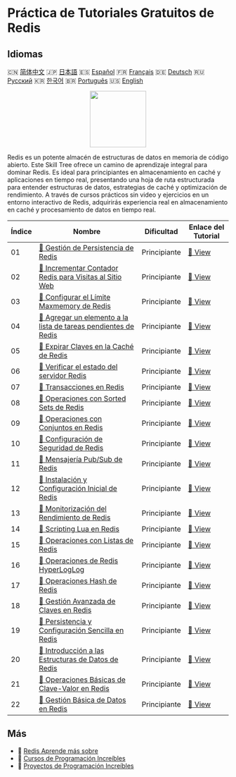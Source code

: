 # Práctica de Tutoriales Gratuitos de Redis

## Idiomas

🇨🇳 [简体中文](README_zh.md) 🇯🇵 [日本語](README_ja.md) 🇪🇸 [Español](README_es.md) 🇫🇷 [Français](README_fr.md) 🇩🇪 [Deutsch](README_de.md) 🇷🇺 [Русский](README_ru.md) 🇰🇷 [한국어](README_ko.md) 🇧🇷 [Português](README_pt.md) 🇺🇸 [English](README.md) 

<div align="center">
<img width="128px" src="https://file.labex.io/path/4MMYfz8sH7hJ.png">
</div>

Redis es un potente almacén de estructuras de datos en memoria de código abierto. Este Skill Tree ofrece un camino de aprendizaje integral para dominar Redis. Es ideal para principiantes en almacenamiento en caché y aplicaciones en tiempo real, presentando una hoja de ruta estructurada para entender estructuras de datos, estrategias de caché y optimización de rendimiento. A través de cursos prácticos sin video y ejercicios en un entorno interactivo de Redis, adquirirás experiencia real en almacenamiento en caché y procesamiento de datos en tiempo real.

|   Índice | Nombre                                                                                                                                           | Dificultad   | Enlace del Tutorial                                                                                 |
|----------|--------------------------------------------------------------------------------------------------------------------------------------------------|--------------|-----------------------------------------------------------------------------------------------------|
|       01 | [📖 Gestión de Persistencia de Redis](https://labex.io/es/tutorials/redis-redis-persistence-management-552101)                                   | Principiante | [🔗 View](https://labex.io/es/tutorials/redis-redis-persistence-management-552101)                  |
|       02 | [📖 Incrementar Contador Redis para Visitas al Sitio Web](https://labex.io/es/tutorials/redis-increment-redis-counter-for-website-visits-552163) | Principiante | [🔗 View](https://labex.io/es/tutorials/redis-increment-redis-counter-for-website-visits-552163)    |
|       03 | [📖 Configurar el Límite Maxmemory de Redis](https://labex.io/es/tutorials/redis-configure-redis-maxmemory-limit-552162)                         | Principiante | [🔗 View](https://labex.io/es/tutorials/redis-configure-redis-maxmemory-limit-552162)               |
|       04 | [📖 Agregar un elemento a la lista de tareas pendientes de Redis](https://labex.io/es/tutorials/redis-add-item-to-redis-to-do-list-552161)       | Principiante | [🔗 View](https://labex.io/es/tutorials/redis-add-item-to-redis-to-do-list-552161)                  |
|       05 | [📖 Expirar Claves en la Caché de Redis](https://labex.io/es/tutorials/redis-expire-keys-in-redis-cache-552156)                                  | Principiante | [🔗 View](https://labex.io/es/tutorials/redis-expire-keys-in-redis-cache-552156)                    |
|       06 | [📖 Verificar el estado del servidor Redis](https://labex.io/es/tutorials/redis-verify-redis-server-status-552152)                               | Principiante | [🔗 View](https://labex.io/es/tutorials/redis-verify-redis-server-status-552152)                    |
|       07 | [📖 Transacciones en Redis](https://labex.io/es/tutorials/redis-redis-transactions-552106)                                                       | Principiante | [🔗 View](https://labex.io/es/tutorials/redis-redis-transactions-552106)                            |
|       08 | [📖 Operaciones con Sorted Sets de Redis](https://labex.io/es/tutorials/redis-redis-sorted-set-operations-552105)                                | Principiante | [🔗 View](https://labex.io/es/tutorials/redis-redis-sorted-set-operations-552105)                   |
|       09 | [📖 Operaciones con Conjuntos en Redis](https://labex.io/es/tutorials/redis-redis-set-operations-552104)                                         | Principiante | [🔗 View](https://labex.io/es/tutorials/redis-redis-set-operations-552104)                          |
|       10 | [📖 Configuración de Seguridad de Redis](https://labex.io/es/tutorials/redis-redis-security-settings-552103)                                     | Principiante | [🔗 View](https://labex.io/es/tutorials/redis-redis-security-settings-552103)                       |
|       11 | [📖 Mensajería Pub/Sub de Redis](https://labex.io/es/tutorials/redis-redis-pub-sub-messaging-552102)                                             | Principiante | [🔗 View](https://labex.io/es/tutorials/redis-redis-pub-sub-messaging-552102)                       |
|       12 | [📖 Instalación y Configuración Inicial de Redis](https://labex.io/es/tutorials/redis-installation-and-initial-setup-of-redis-552075)            | Principiante | [🔗 View](https://labex.io/es/tutorials/redis-installation-and-initial-setup-of-redis-552075)       |
|       13 | [📖 Monitorización del Rendimiento de Redis](https://labex.io/es/tutorials/redis-redis-performance-monitoring-552100)                            | Principiante | [🔗 View](https://labex.io/es/tutorials/redis-redis-performance-monitoring-552100)                  |
|       14 | [📖 Scripting Lua en Redis](https://labex.io/es/tutorials/redis-redis-lua-scripting-552099)                                                      | Principiante | [🔗 View](https://labex.io/es/tutorials/redis-redis-lua-scripting-552099)                           |
|       15 | [📖 Operaciones con Listas de Redis](https://labex.io/es/tutorials/redis-redis-list-operations-552098)                                           | Principiante | [🔗 View](https://labex.io/es/tutorials/redis-redis-list-operations-552098)                         |
|       16 | [📖 Operaciones de Redis HyperLogLog](https://labex.io/es/tutorials/redis-redis-hyperloglog-operations-552097)                                   | Principiante | [🔗 View](https://labex.io/es/tutorials/redis-redis-hyperloglog-operations-552097)                  |
|       17 | [📖 Operaciones Hash de Redis](https://labex.io/es/tutorials/redis-redis-hash-operations-552096)                                                 | Principiante | [🔗 View](https://labex.io/es/tutorials/redis-redis-hash-operations-552096)                         |
|       18 | [📖 Gestión Avanzada de Claves en Redis](https://labex.io/es/tutorials/redis-redis-advanced-key-management-552094)                               | Principiante | [🔗 View](https://labex.io/es/tutorials/redis-redis-advanced-key-management-552094)                 |
|       19 | [📖 Persistencia y Configuración Sencilla en Redis](https://labex.io/es/tutorials/redis-persistence-and-simple-configuration-in-redis-552079)    | Principiante | [🔗 View](https://labex.io/es/tutorials/redis-persistence-and-simple-configuration-in-redis-552079) |
|       20 | [📖 Introducción a las Estructuras de Datos de Redis](https://labex.io/es/tutorials/redis-introduction-to-redis-data-structures-552078)          | Principiante | [🔗 View](https://labex.io/es/tutorials/redis-introduction-to-redis-data-structures-552078)         |
|       21 | [📖 Operaciones Básicas de Clave-Valor en Redis](https://labex.io/es/tutorials/redis-basic-key-value-operations-in-redis-552077)                 | Principiante | [🔗 View](https://labex.io/es/tutorials/redis-basic-key-value-operations-in-redis-552077)           |
|       22 | [📖 Gestión Básica de Datos en Redis](https://labex.io/es/tutorials/redis-basic-data-management-in-redis-552076)                                 | Principiante | [🔗 View](https://labex.io/es/tutorials/redis-basic-data-management-in-redis-552076)                |

## Más

- 🔗 [Redis Aprende más sobre](https://labex.io/es/skilltrees/redis)
- 🔗 [Cursos de Programación Increíbles](https://github.com/labex-labs/awesome-programming-courses)
- 🔗 [Proyectos de Programación Increíbles](https://github.com/labex-labs/awesome-programming-projects)

